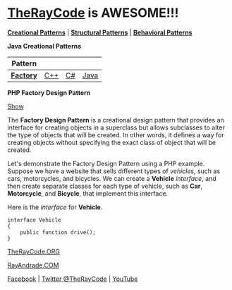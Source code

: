 # [TheRayCode](../../README.md) is AWESOME!!!

**[Creational Patterns](./README.md)** | **[Structural Patterns](../Structural/README.md)** | **[Behavioral Patterns](../Behavioral/README.md)**

**Java Creational Patterns**

| **Pattern** | | | |
|----|---|---|---|
|**[Factory](../Factory/README.md)** | [C++](../../../CPP/Creational/Factory/README.md) | [C#](../../../Csharp/Creational/Factory/README.md) | [Java](../../../Java/Creational/Factory/README.md) |

**PHP Factory Design Pattern**

[Show](./script/page01.md)

The **Factory Design Pattern** is a creational design pattern that provides an interface for creating objects in a superclass but allows subclasses to alter the type of objects that will be created. In other words, it defines a way for creating objects without specifying the exact class of object that will be created.

Let's demonstrate the Factory Design Pattern using a PHP example. Suppose we have a website that sells different types of *vehicles*, such as cars, motorcycles, and bicycles. We can create a **Vehicle** *interface*, and then create separate classes for each type of vehicle, such as **Car**, **Motorcycle**, and **Bicycle**, that implement this interface.

Here is the *interface* for **Vehicle**.
```
interface Vehicle
{
    public function drive();
}
```



[TheRayCode.ORG](https://www.TheRayCode.org)

[RayAndrade.COM](https://www.RayAndrade.com)

[Facebook](https://www.facebook.com/TheRayCode/) | [Twitter @TheRayCode](https://www.twitter.com/TheRayCode/) | [YouTube](https://www.youtube.com/TheRayCode/)
